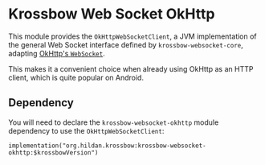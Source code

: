 # Krossbow Web Socket OkHttp

This module provides the `OkHttpWebSocketClient`, a JVM implementation of the general Web Socket interface 
defined by `krossbow-websocket-core`, adapting [OkHttp's `WebSocket`](https://square.github.io/okhttp/4.x/okhttp/okhttp3/-web-socket/).

This makes it a convenient choice when already using OkHttp as an HTTP client, which is quite popular on Android.

## Dependency

You will need to declare the `krossbow-websocket-okhttp` module dependency to use the `OkHttpWebSocketClient`:

```
implementation("org.hildan.krossbow:krossbow-websocket-okhttp:$krossbowVersion")
```
